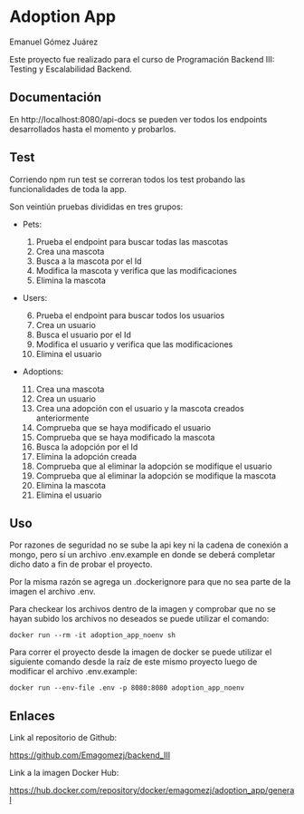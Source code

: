 # Adoption App
Emanuel Gómez Juárez

Este proyecto fue realizado para el curso de Programación Backend III: Testing y Escalabilidad Backend.

## Documentación

En http://localhost:8080/api-docs se pueden ver todos los endpoints desarrollados hasta el momento y probarlos.

## Test

Corriendo npm run test se correran todos los test probando las funcionalidades de toda la app.

Son veintiún pruebas divididas en tres grupos:

- Pets:

    1. Prueba el endpoint para buscar todas las mascotas
    2. Crea una mascota
    3. Busca a la mascota por el Id
    4. Modifica la mascota y verifica que las modificaciones
    5. Elimina la mascota


- Users:

    6. Prueba el endpoint para buscar todos los usuarios
    7. Crea un usuario
    8. Busca el usuario por el Id
    9. Modifica el usuario y verifica que las modificaciones
    10. Elimina el usuario

- Adoptions:

    11. Crea una mascota
    12. Crea un usuario
    13. Crea una adopción con el usuario y la mascota creados anteriormente
    14. Comprueba que se haya modificado el usuario
    15. Comprueba que se haya modificado la mascota
    16. Busca la adopción por el Id
    17. Elimina la adopción creada
    18. Comprueba que al eliminar la adopción se modifique el usuario
    19. Comprueba que al eliminar la adopción se modifique la mascota
    20. Elimina la mascota
    21. Elimina el usuario

## Uso

Por razones de seguridad no se sube la api key ni la cadena de conexión a mongo, pero sí un archivo .env.example en donde se deberá completar dicho dato a fin de probar el proyecto.

Por la misma razón se agrega un .dockerignore para que no sea parte de la imagen el archivo .env.

Para checkear los archivos dentro de la imagen y comprobar que no se hayan subido los archivos no deseados se puede utilizar el comando:

```
docker run --rm -it adoption_app_noenv sh
```

Para correr el proyecto desde la imagen de docker se puede utilizar el siguiente comando desde la raíz de este mismo proyecto luego de modificar el archivo .env.example:

```
docker run --env-file .env -p 8080:8080 adoption_app_noenv
```

## Enlaces

Link al repositorio de Github:

https://github.com/Emagomezj/backend_III

Link a la imagen Docker Hub:

https://hub.docker.com/repository/docker/emagomezj/adoption_app/general